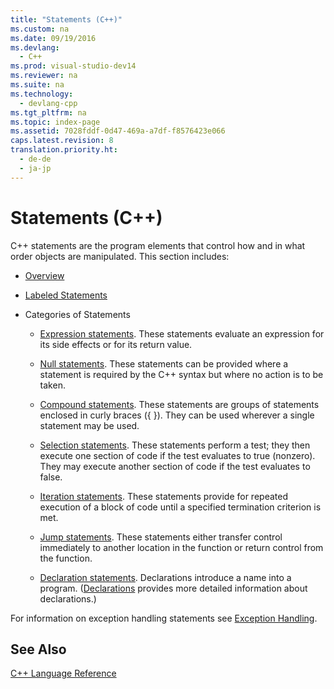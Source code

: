 ```yaml
---
title: "Statements (C++)"
ms.custom: na
ms.date: 09/19/2016
ms.devlang: 
  - C++
ms.prod: visual-studio-dev14
ms.reviewer: na
ms.suite: na
ms.technology: 
  - devlang-cpp
ms.tgt_pltfrm: na
ms.topic: index-page 
ms.assetid: 7028fddf-0d47-469a-a7df-f8576423e066
caps.latest.revision: 8
translation.priority.ht: 
  - de-de
  - ja-jp
---
```

# Statements (C++)
C++ statements are the program elements that control how and in what order objects are manipulated. This section includes:  
  
-   [Overview](../vs140/Overview-of-C---Statements.md)  
  
-   [Labeled Statements](../vs140/Labeled-Statements.md)  
  
-   Categories of Statements  
  
    -   [Expression statements](../vs140/Expression-Statement.md). These statements evaluate an expression for its side effects or for its return value.  
  
    -   [Null statements](../vs140/Null-Statement.md). These statements can be provided where a statement is required by the C++ syntax but where no action is to be taken.  
  
    -   [Compound statements](../vs140/Compound-Statements--Blocks-.md). These statements are groups of statements enclosed in curly braces ({ }). They can be used wherever a single statement may be used.  
  
    -   [Selection statements](../vs140/Selection-Statements--C---.md). These statements perform a test; they then execute one section of code if the test evaluates to true (nonzero). They may execute another section of code if the test evaluates to false.  
  
    -   [Iteration statements](../vs140/Iteration-Statements--C---.md). These statements provide for repeated execution of a block of code until a specified termination criterion is met.  
  
    -   [Jump statements](../vs140/Jump-Statements--C---.md). These statements either transfer control immediately to another location in the function or return control from the function.  
  
    -   [Declaration statements](assetId:///14538558-356f-450e-9e1e-3cd62ba952b9). Declarations introduce a name into a program. ([Declarations](../vs140/Declarations.md) provides more detailed information about declarations.)  
  
 For information on exception handling statements see [Exception Handling](../vs140/Exception-Handling-in-Visual-C--.md).  
  
## See Also  
 [C++ Language Reference](../vs140/C---Language-Reference.md)